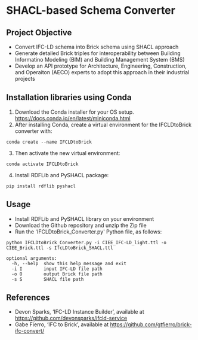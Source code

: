 # SHACL-based Schema Converter

## Project Objective
- Convert IFC-LD schema into Brick schema using SHACL approach
- Generate detailed Brick triples for interoperability between Building Informatino Modeling (BIM) and Building Management System (BMS)
- Develop an API prototype for Architecture, Engineering, Construction, and Operaiton (AECO) experts to adopt this approach in their industrial projects

## Installation libraries using Conda
1. Download the Conda installer for your OS setup. https://docs.conda.io/en/latest/miniconda.html
2. After installing Conda, create a virtual environment for the IFCLDtoBrick converter with:
```
conda create --name IFCLDtoBrick
```
3. Then activate the new virtual environment:
```
conda activate IFCLDtoBrick
```
4. Install RDFLib and PySHACL package:
```
pip install rdflib pyshacl
```


## Usage
- Install RDFLib and PySHACL library on your environment
- Download the Github repository and unzip the Zip file
- Run the 'IFCLDtoBrick_Converter.py' Python file, as follows:
```
python IFCLDtoBrick_Converter.py -i CIEE_IFC-LD_light.ttl -o CIEE_Brick.ttl -s IfcLDtoBrick_SHACL.ttl
```
```
optional arguments:
  -h, --help  show this help message and exit
  -i I        input IFC-LD file path
  -o O        output Brick file path
  -s S        SHACL file path
```

## References
- Devon Sparks, ‘IFC-LD Instance Builder’, available at https://github.com/devonsparks/ifcld-service
- Gabe Fierro, ‘IFC to Brick’, available at https://github.com/gtfierro/brick-ifc-convert/